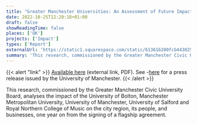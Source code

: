 ```yaml
---
title: "Greater Manchester Universities: An Assessment of Future Impact"
date: 2022-10-25T12:29:18+01:00
draft: false
showReadingTime: false
places: ['UK']
projects: ['Impact']
types: ['Report']
externalUrl: 'https://static1.squarespace.com/static/61361b280fcb44302576aeee/t/6356d7fd9539ab438c27dd39/1666635775503/GM+Future+Impact+Report.pdf'
summary: 'This research, commissioned by the Greater Manchester Civic University Board, analyses the impact of the five GM universities on the city region, its people, and businesses, one year on from the signing of a flagship agreement.'
---
```


{{< alert "link" >}}
[Available here](https://static1.squarespace.com/static/61361b280fcb44302576aeee/t/6356d7fd9539ab438c27dd39/1666635775503/GM+Future+Impact+Report.pdf) (external link, PDF). See -[here](https://www.manchester.ac.uk/discover/news/research-shows-impact-of-greater-manchester-universities-as-civic-university-agreement-reaches-milestone/) for a press release issued by the University of Manchester.
{{< /alert >}}

This research, commissioned by the Greater Manchester Civic University Board, analyses the impact of the University of Bolton, Manchester Metropolitan University, University of Manchester, University of Salford and Royal Northern College of Music on the city region, its people, and businesses, one year on from the signing of a flagship agreement.
